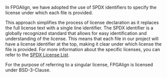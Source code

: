In FPGAlign, we have adopted the use of SPDX identifiers to specify the license under which each file is provided.

This approach simplifies the process of license declaration as it replaces the full license text with a single line
identifier. The SPDX identifier is a globally recognized standard that allows for easy identification and understanding
of the license. This means that each file in our project will have a license identifier at the top, making it clear
under which license the file is provided. For more information about the specific licenses, you can refer to the
[SPDX License List](https://spdx.org/licenses/).

For the purpose of referring to a singular license, FPGAlign is licensed under BSD-3-Clause.
